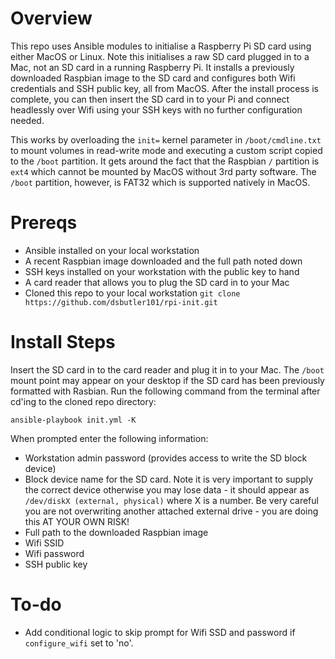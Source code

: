 # Overview

This repo uses Ansible modules to initialise a Raspberry Pi SD card using either MacOS or Linux. Note this initialises a raw SD card plugged in to a Mac, not an SD card in a running Raspberry Pi. It installs a previously downloaded Raspbian image to the SD card and configures both Wifi credentials and SSH public key, all from MacOS. After the install process is complete, you can then insert the SD card in to your Pi and connect headlessly over Wifi using your SSH keys with no further configuration needed.

This works by overloading the `init=` kernel parameter in `/boot/cmdline.txt` to mount volumes in read-write mode and executing a custom script copied to the `/boot` partition. It gets around the fact that the Raspbian `/` partition is `ext4` which cannot be mounted by MacOS without 3rd party software. The `/boot` partition, however, is FAT32 which is supported natively in MacOS. 


# Prereqs

- Ansible installed on your local workstation
- A recent Raspbian image downloaded and the full path noted down
- SSH keys installed on your workstation with the public key to hand
- A card reader that allows you to plug the SD card in to your Mac
- Cloned this repo to your local workstation `git clone https://github.com/dsbutler101/rpi-init.git`


# Install Steps

Insert the SD card in to the card reader and plug it in to your Mac. The `/boot` mount point may appear on your desktop if the SD card has been previously formatted with Rasbian. Run the following command from the terminal after cd'ing to the cloned repo directory:

`ansible-playbook init.yml -K`

When prompted enter the following information:

- Workstation admin password (provides access to write the SD block device)
- Block device name for the SD card. Note it is very important to supply the correct device otherwise you may lose data - it should appear as `/dev/diskX (external, physical)` where X is a number. Be very careful you are not overwriting another attached external drive - you are doing this AT YOUR OWN RISK!
- Full path to the downloaded Raspbian image
- Wifi SSID
- Wifi password
- SSH public key


# To-do

- Add conditional logic to skip prompt for Wifi SSD and password if `configure_wifi` set to 'no'.
